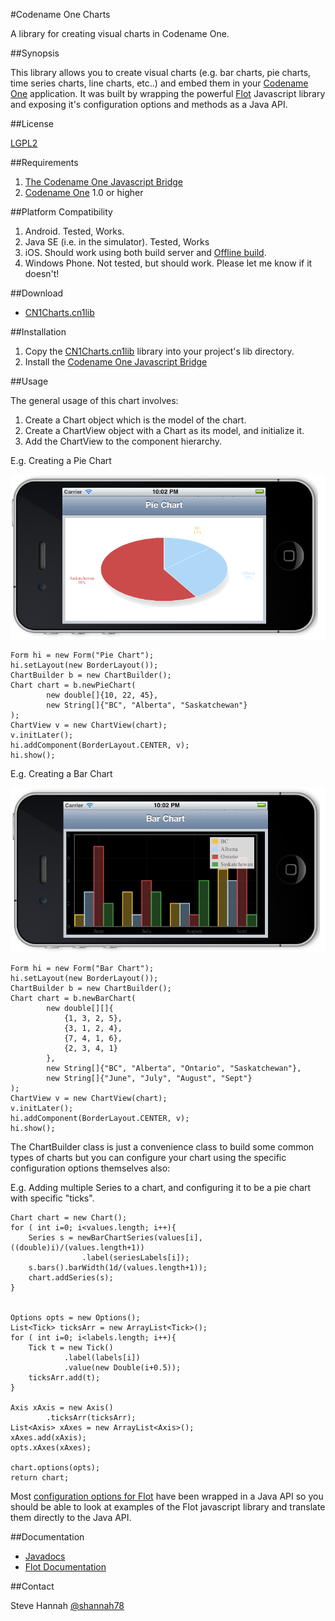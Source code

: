 #Codename One Charts

A library for creating visual charts in Codename One.

##Synopsis

This library allows you to create visual charts (e.g. bar charts, pie charts, time series charts, line charts, etc..) and embed them
in your [Codename One](http://www.codenameone.com/) application.  It was built by wrapping the powerful [Flot](http://www.flotcharts.org/) Javascript library
and exposing it's configuration options and methods as a Java API.

##License

[LGPL2](http://www.gnu.org/licenses/lgpl-2.1.html)

##Requirements

1. [The Codename One Javascript Bridge](https://github.com/shannah/CodenameOneJS)
2. [Codename One](http://www.codenameone.com/) 1.0 or higher

##Platform Compatibility

1. Android.  Tested, Works.
2. Java SE (i.e. in the simulator).  Tested, Works
3. iOS. Should work using both build server and  [Offline build](http://sjhannah.com/blog/?p=228).
4. Windows Phone.  Not tested, but should work.  Please let me know if it doesn't!

##Download

* [CN1Charts.cn1lib](https://github.com/shannah/CN1-Charts/raw/master/dist/CN1Charts.cn1lib)

##Installation

1. Copy the [CN1Charts.cn1lib](https://github.com/shannah/CN1-Charts/raw/master/dist/CN1Charts.cn1lib) library into your project's lib directory.
2. Install the [Codename One Javascript Bridge](https://github.com/shannah/CodenameOneJS)

##Usage

The general usage of this chart involves:

1. Create a Chart object which is the model of the chart.
2. Create a ChartView object with a Chart as its model, and initialize it.
3. Add the ChartView to the component hierarchy.

E.g. Creating a Pie Chart

![Pie Chart](https://github.com/shannah/CN1-Charts/raw/master/screenshots/piechart.png)

    Form hi = new Form("Pie Chart");
    hi.setLayout(new BorderLayout());
    ChartBuilder b = new ChartBuilder();
    Chart chart = b.newPieChart(
            new double[]{10, 22, 45},
            new String[]{"BC", "Alberta", "Saskatchewan"}
    );
    ChartView v = new ChartView(chart);
    v.initLater();
    hi.addComponent(BorderLayout.CENTER, v);
    hi.show();

E.g. Creating a Bar Chart

![Bar Chart](https://github.com/shannah/CN1-Charts/raw/master/screenshots/multibarchart.png)

    Form hi = new Form("Bar Chart");
    hi.setLayout(new BorderLayout());
    ChartBuilder b = new ChartBuilder();
    Chart chart = b.newBarChart(
            new double[][]{
                {1, 3, 2, 5},
                {3, 1, 2, 4},
                {7, 4, 1, 6},
                {2, 3, 4, 1}
            }, 
            new String[]{"BC", "Alberta", "Ontario", "Saskatchewan"},
            new String[]{"June", "July", "August", "Sept"}
    );
    ChartView v = new ChartView(chart);
    v.initLater();
    hi.addComponent(BorderLayout.CENTER, v);
    hi.show();

The ChartBuilder class is just a convenience class to build some common types of charts but
you can configure your chart using the specific configuration options themselves also:

E.g. Adding multiple Series to a chart, and configuring it to be a pie chart 
with specific "ticks".

    Chart chart = new Chart();
    for ( int i=0; i<values.length; i++){
        Series s = newBarChartSeries(values[i], ((double)i)/(values.length+1))
                    .label(seriesLabels[i]);
        s.bars().barWidth(1d/(values.length+1));
        chart.addSeries(s);
    }


    Options opts = new Options();
    List<Tick> ticksArr = new ArrayList<Tick>();
    for ( int i=0; i<labels.length; i++){
        Tick t = new Tick()
                .label(labels[i])
                .value(new Double(i+0.5));
        ticksArr.add(t);
    }

    Axis xAxis = new Axis()
            .ticksArr(ticksArr);
    List<Axis> xAxes = new ArrayList<Axis>();
    xAxes.add(xAxis);
    opts.xAxes(xAxes);

    chart.options(opts);
    return chart;

Most [configuration options for Flot](https://github.com/flot/flot/blob/master/API.md) have been wrapped in a Java API so you should be able
to look at examples of the Flot javascript library and translate them directly to the Java API.

##Documentation

* [Javadocs](https://rawgithub.com/shannah/CN1-Charts/master/dist/javadoc/index.html)
* [Flot Documentation](https://github.com/flot/flot/blob/master/API.md)

##Contact

Steve Hannah [@shannah78](http://www.twitter.com/shannah78)
